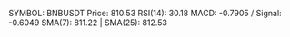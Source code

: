 SYMBOL: BNBUSDT
Price: 810.53
RSI(14): 30.18
MACD: -0.7905 / Signal: -0.6049
SMA(7): 811.22 | SMA(25): 812.53
